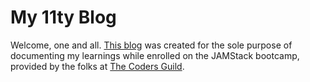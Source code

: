 # My 11ty Blog

Welcome, one and all. [This blog](https://confident-saha-1955ec.netlify.app) was created for the sole purpose of documenting my learnings while enrolled on the JAMStack bootcamp, provided by the folks at [The Coders Guild](http://thecodersguild.org.uk).

